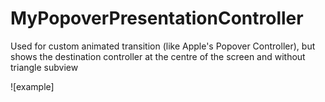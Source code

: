 # MyPopoverPresentationController
Used for custom animated transition (like Apple's Popover Controller), but shows the destination controller at the centre of the screen and without triangle subview

![example]
